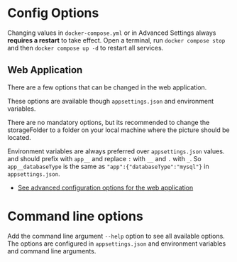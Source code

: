 # Config Options

 Changing values in `docker-compose.yml` or in Advanced Settings always **requires a restart** to take effect. Open a terminal, run `docker compose stop` and then
  `docker compose up -d` to restart all services.


## Web Application
There are a few options that can be changed in the web application. 

These options are available though `appsettings.json` and environment variables.

There are no mandatory options, but its recommended to change the storageFolder
to a folder on your local machine where the picture should be located.

Environment variables are always preferred over `appsettings.json` values.
and should prefix with `app__` and replace `:` with `__` and `.` with `_`.
So `app__databaseType` is the same as `"app":{"databaseType":"mysql"}` in `appsettings.json`.

- [See advanced configuration options for the web application](../advanced-options/starsky/starsky/readme.md#recommend-settings)

# Command line options

Add the command line argument `--help` option to see all available options.
The options are configured in `appsettings.json` and environment variables and command line arguments.

